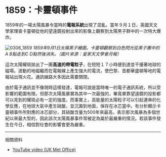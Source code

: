 # 1859：卡靈頓事件

1859年的一場太陽風暴令當時的**電報系統**出現了混亂。當年９月１日，英國天文學家理查卡靈頓從他的望遠鏡投射出來的影像上觀察到太陽黑子群中的一次特大爆炸。

![0306_1859](./static/0306_1859.png)
*1859年9月1日太陽黑子繪圖。卡靈頓觀察到白色閃光從黑子團中的A B點走到C D點然後消失。（圖片來源：皇家天文學會月報）*

這次太陽耀斑拋出了一團**高速的帶電粒子**，在短短１７小時便到達並干擾著地球的磁場。波動的地磁繼而在電報線上產生強大的電流，使巴黎、首都華盛頓等地的電報站出現火花。通訊線路大多因此需要關閉。

由於電子通訊並不像現時這樣發達，電報可說是當時唯一的電子通訊系統，所以受影響的範圍有限。但那次太陽風暴實為其中一次最強的，畢竟單靠望遠鏡的投影都可以見到的耀斑必有一定的強度。而事實上，高能量的太陽粒子可以引起連串的化學反應，在地球大氣中產生硝酸，並沉澱到地面，保存在冰芯當中。有分析顯示卡靈頓事件所對應的冰芯部分，其硝酸含量为500年來最高，表示那次風暴為多個世紀以來最大型的，因此該次太陽風暴事件常被定為屬於最嚴重的情況。若該事件發生在今日，相信對社會的影響會更為嚴重。

---

相關資料

- [YouTube video (UK Met Office)](https://www.youtube.com/watch?v=i1Of6j17ImI)